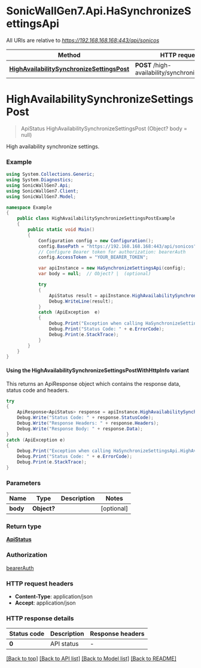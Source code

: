 # SonicWallGen7.Api.HaSynchronizeSettingsApi

All URIs are relative to *https://192.168.168.168:443/api/sonicos*

| Method | HTTP request | Description |
|--------|--------------|-------------|
| [**HighAvailabilitySynchronizeSettingsPost**](HaSynchronizeSettingsApi.md#highavailabilitysynchronizesettingspost) | **POST** /high-availability/synchronize/settings |  |

<a id="highavailabilitysynchronizesettingspost"></a>
# **HighAvailabilitySynchronizeSettingsPost**
> ApiStatus HighAvailabilitySynchronizeSettingsPost (Object? body = null)



High availability synchronize settings.

### Example
```csharp
using System.Collections.Generic;
using System.Diagnostics;
using SonicWallGen7.Api;
using SonicWallGen7.Client;
using SonicWallGen7.Model;

namespace Example
{
    public class HighAvailabilitySynchronizeSettingsPostExample
    {
        public static void Main()
        {
            Configuration config = new Configuration();
            config.BasePath = "https://192.168.168.168:443/api/sonicos";
            // Configure Bearer token for authorization: bearerAuth
            config.AccessToken = "YOUR_BEARER_TOKEN";

            var apiInstance = new HaSynchronizeSettingsApi(config);
            var body = null;  // Object? |  (optional) 

            try
            {
                ApiStatus result = apiInstance.HighAvailabilitySynchronizeSettingsPost(body);
                Debug.WriteLine(result);
            }
            catch (ApiException  e)
            {
                Debug.Print("Exception when calling HaSynchronizeSettingsApi.HighAvailabilitySynchronizeSettingsPost: " + e.Message);
                Debug.Print("Status Code: " + e.ErrorCode);
                Debug.Print(e.StackTrace);
            }
        }
    }
}
```

#### Using the HighAvailabilitySynchronizeSettingsPostWithHttpInfo variant
This returns an ApiResponse object which contains the response data, status code and headers.

```csharp
try
{
    ApiResponse<ApiStatus> response = apiInstance.HighAvailabilitySynchronizeSettingsPostWithHttpInfo(body);
    Debug.Write("Status Code: " + response.StatusCode);
    Debug.Write("Response Headers: " + response.Headers);
    Debug.Write("Response Body: " + response.Data);
}
catch (ApiException e)
{
    Debug.Print("Exception when calling HaSynchronizeSettingsApi.HighAvailabilitySynchronizeSettingsPostWithHttpInfo: " + e.Message);
    Debug.Print("Status Code: " + e.ErrorCode);
    Debug.Print(e.StackTrace);
}
```

### Parameters

| Name | Type | Description | Notes |
|------|------|-------------|-------|
| **body** | **Object?** |  | [optional]  |

### Return type

[**ApiStatus**](ApiStatus.md)

### Authorization

[bearerAuth](../README.md#bearerAuth)

### HTTP request headers

 - **Content-Type**: application/json
 - **Accept**: application/json


### HTTP response details
| Status code | Description | Response headers |
|-------------|-------------|------------------|
| **0** | API status |  -  |

[[Back to top]](#) [[Back to API list]](../README.md#documentation-for-api-endpoints) [[Back to Model list]](../README.md#documentation-for-models) [[Back to README]](../README.md)

